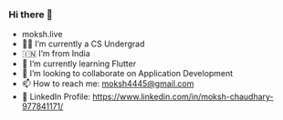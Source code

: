 ### Hi there 👋

<!--
**mokshchaudhary/mokshchaudhary** is a ✨ _special_ ✨ repository because its `README.md` (this file) appears on your GitHub profile.
-->

- moksh.live
- 👨‍🎓️ I’m currently a CS Undergrad
- 🇮🇳️ I’m from India
- 🌱 I’m currently learning Flutter
- 👯 I’m looking to collaborate on Application Development
- 📫 How to reach me: moksh4445@gmail.com
- 💼️ LinkedIn Profile: https://www.linkedin.com/in/moksh-chaudhary-977841171/
